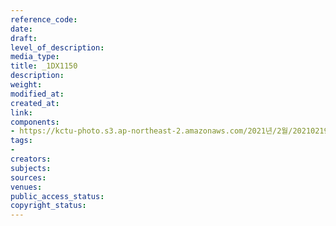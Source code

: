 ```yaml
---
reference_code: 
date: 
draft: 
level_of_description: 
media_type: 
title: _1DX1150
description: 
weight: 
modified_at: 
created_at: 
link: 
components:
- https://kctu-photo.s3.ap-northeast-2.amazonaws.com/2021년/2월/20210219_백기완+선생+발인.영결식.하관/송승현/_1DX1150.jpg
tags:
- 
creators: 
subjects: 
sources: 
venues: 
public_access_status: 
copyright_status: 
---
```

